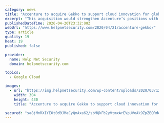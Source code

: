 ```yaml
---
category: news
title: "Accenture to acquire Gekko to support cloud innovation for global enterprises"
excerpt: "This acquisition would strengthen Accenture’s positions with key providers in the Cloud and AI, including ecosystem partners such as Amazon, Google and Microsoft. It will also enhance Accenture’s end-to-end Intelligent Cloud & Infrastructure Services and will complement the capabilities and strategic objectives of the Accenture AWS Business ..."
publishedDateTime: 2020-04-20T23:32:00Z
webUrl: "https://www.helpnetsecurity.com/2020/04/21/accenture-gekko/"
type: article
quality: 19
heat: 19
published: false

provider:
  name: Help Net Security
  domain: helpnetsecurity.com

topics:
  - Google Cloud

images:
  - url: "https://img.helpnetsecurity.com/wp-content/uploads/2020/03/12085321/insecure-rsac2020.jpg"
    width: 304
    height: 430
    title: "Accenture to acquire Gekko to support cloud innovation for global enterprises"

secured: "sa8jMnRXIYEOt0d9JMaCyQmAxa62/sbMQkFb2yVtmxArEVpUVoAk9ZpZBQRderjbqIsu2KiaR61RzI1ZQCCLXazIC9v7PVA1UgRbiNbxgQ/fU+5wXbVdk3U8LMt9QzwXIbGQ7Ds0neKAWCAE0YZamx8NpwjEPx/38NCPdZca1Py9LnJYGLzZKaL8L87L/VjXUEgM4SdWlj5Slk19o+NAat+PzF3iLCnIhNyNXD6ShjOApe+BbhrOtdtugp6GJNqXMdleHGyIH+93rBgO7iZ78w9JPGc2++eA7OvUYZpUVgqGs45ggZlsPr4Boet2x/6q;UfeAqq7GtCTsbw4hCIeLSQ=="
---
```



